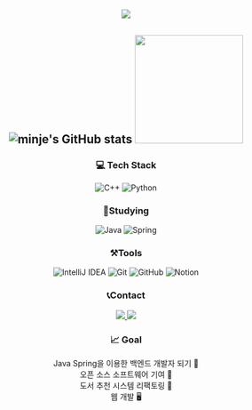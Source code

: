 <div align="center">

# <img src = "https://capsule-render.vercel.app/api?type=waving&height=300&color=6FC7E1&text=Welcome&desc=minje's%20github%20profile&descAlign=70&fontColor=ffffff">

## ![minje's GitHub stats](https://github-readme-stats.vercel.app/api?username=chase1281&theme=dark&show_icons=true) <a href="https://github.com/chase1281"><img style="height:195px" src="https://github-readme-stats.vercel.app/api/top-langs/?username=chase1281&layout=compact&theme=nord&hide_border=true" /></a>
### 💻 Tech Stack
![C++](https://img.shields.io/badge/c++-%2300599C.svg?style=for-the-badge&logo=c%2B%2B&logoColor=white) ![Python](https://img.shields.io/badge/python-3670A0?style=for-the-badge&logo=python&logoColor=ffdd54)

### 📖Studying
![Java](https://img.shields.io/badge/java-%23ED8B00.svg?style=for-the-badge&logo=openjdk&logoColor=white) ![Spring](https://img.shields.io/badge/spring-%236DB33F.svg?style=for-the-badge&logo=spring&logoColor=white)

### ⚒️Tools
![IntelliJ IDEA](https://img.shields.io/badge/IntelliJIDEA-000000.svg?style=for-the-badge&logo=intellij-idea&logoColor=white) ![Git](https://img.shields.io/badge/git-%23F05033.svg?style=for-the-badge&logo=git&logoColor=white) ![GitHub](https://img.shields.io/badge/github-%23121011.svg?style=for-the-badge&logo=github&logoColor=white) ![Notion](https://img.shields.io/badge/Notion-%23000000.svg?style=for-the-badge&logo=notion&logoColor=white)

### 📞Contact
<a href="https://www.instagram.com/mj_02_06/">
  <img src = "https://img.shields.io/badge/Instagram-%23E4405F.svg?style=for-the-badge&logo=Instagram&logoColor=white">
</a>
<a href="mailto:kmj37847412@gmail.com">
  <img src="https://img.shields.io/badge/Gmail-EA4335?style=for-the-badge&logo=Gmail&logoColor=white"> 
</a>

### 📈 Goal
Java Spring을 이용한 백엔드 개발자 되기 💼 <br>
오픈 소스 소프트웨어 기여 💪<br>
도서 추천 시스템 리팩토링 📖<br>
웹 개발 🖥️<br>
</div>
